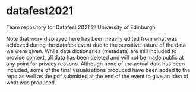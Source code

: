 # datafest2021
Team repository for Datafest 2021 @ University of Edinburgh

Note that work displayed here has been heavily edited from what was achieved during the datafest event due to the sensitive nature of the data we were given. While data dictionaries (metadata) are still included to provide context, all data has been deleted and will not be made public at any point for privacy reasons. 
Although none of the actual data has been included, some of the final visualisations produced have been added to the repo as well as the pdf submitted at the end of the event to give an idea of what was produced.

